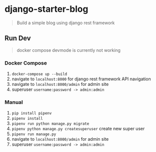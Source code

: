 # django-starter-blog

> Build a simple blog using django rest framework

## Run Dev

> docker compose devmode is currently not working
### Docker Compose

1. `docker-compose up --build`
2. navigate to `localhost:8000` for django rest framework API navigation
3. navigate to `localhost:8000/admin` for admin site
4. superuser `username:password -> admin:admin`

### Manual

1. `pip install pipenv`
2. `pipenv install`
3. `pipenv run python manage.py migrate`
4. `pipenv python manage.py createsuperuser` create new super user 
5. `pipenv run manage.py`
6. navigate to `localhost:8000/admin` for admin site
7. superuser `username:password -> admin:admin`
